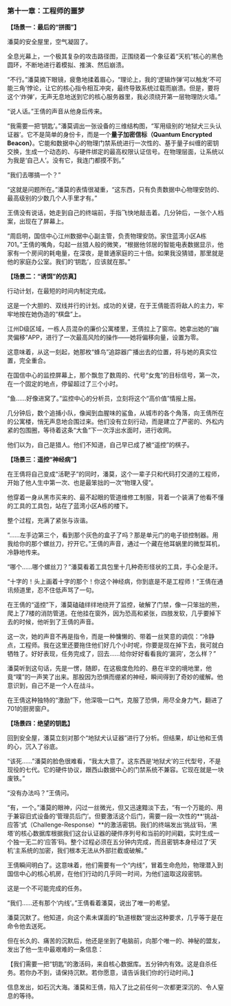 ### **第十一章：工程师的噩梦**

**【场景一：最后的“拼图”】**

潘莫的安全屋里，空气凝固了。

全息光幕上，一个极其复杂的攻击路径图，正围绕着一个象征着“天机”核心的黑色圆环，不断地进行着模拟、推演、然后崩溃。

“不行。”潘莫摘下眼镜，疲惫地揉着眉心，“理论上，我的‘逻辑炸弹’可以触发‘不可能三角’悖论，让它的核心指令相互冲突，最终导致系统过载而崩溃。但是，要将这个‘炸弹’，无声无息地送到它的核心服务器里，我必须绕开第一层物理防火墙。”

“说人话。”王倩的声音从他身后传来。

“我需要一把‘钥匙’。”潘莫调出一张设备的三维结构图，“军用级别的‘地狱犬三头认证器’。它不是简单的身份卡，而是一个**量子加密信标（Quantum Encrypted Beacon）**。它能和数据中心的物理门禁系统进行一次性的、基于量子纠缠的密钥交换，生成一个动态的、与硬件绑定的最高权限认证信号。在物理层面，让系统以为我是‘自己人’。没有它，我连门都摸不到。”

“我们去哪搞一个？”

“这就是问题所在。”潘莫的表情很凝重，“这东西，只有负责数据中心物理安防的、最高级别的少数几个人手里才有。”

王倩没有说话，她走到自己的终端前，手指飞快地敲击着。几分钟后，一张个人档案，出现在了屏幕上。

“周启明，国信中心江州数据中心副主管，负责物理安防。家住蓝湾小区A栋701。”王倩的嘴角，勾起一丝猎人般的微笑，“根据他邻居的智能电表数据显示，他家有一个房间的耗电量，在深夜，是普通家庭的三十倍。如果我没猜错，那里就是他的家庭办公室。我们的‘钥匙’，应该就在那。”

**【场景二：“诱饵”的仿真】**

行动计划，在最短的时间内制定完成。

这是一个大胆的、双线并行的计划。成功的关键，在于王倩能否将敌人的主力，牢牢地按在她伪造的“棋盘”上。

江州D级区域，一栋人员混杂的廉价公寓楼里，王倩拉上了窗帘。她拿出她的“幽灵偏移”APP，进行了一次最高风险的操作——她将偏移向量，设置为零。

这意味着，从这一刻起，她那枚“蜂鸟”追踪器广播出去的位置，将与她的真实位置，完全重合。

在国信中心的监控屏幕上，那个飘忽了数周的、代号“女鬼”的目标信号，第一次，在一个固定的地点，停留超过了三个小时。

“鱼……好像进窝了。”监控中心的分析员，立刻将这个“高价值”情报上报。

几分钟后，数个追捕小队，像闻到血腥味的鲨鱼，从城市的各个角落，向王倩所在的公寓楼，悄无声息地合围过来。他们没有立刻行动，而是建立了严密的、外松内紧的包围圈，等待着这条“大鱼”下一次浮出水面时，进行收网。

他们以为，自己是猎人。他们不知道，自己早已成了被“遥控”的棋子。

**【场景三：遥控“神经病”】**

在王倩将自己变成“活靶子”的同时，潘莫，这个一辈子只和代码打交道的工程师，开始了他人生中第一次、也是最笨拙的一次“物理入侵”。

他穿着一身从黑市买来的、最不起眼的管道维修工制服，背着一个装满了他看不懂的工具的工具包，站在了蓝湾小区A栋的楼下。

整个过程，充满了紧张与诙谐。

“……左手边第三个，看到那个灰色的盒子了吗？那是单元门的电子锁控制器。用我给你的那个螺丝刀，拧开它。”王倩的声音，通过一个藏在他耳蜗里的微型耳机，冷静地传来。

“哪个……哪个螺丝刀？”潘莫看着工具包里十几种奇形怪状的工具，手心全是汗。

“十字的！头上画着十字的那个！你这个神经病，你到底是不是工程师！”王倩在通讯频道里，忍不住低声骂了一句。

在王倩的“遥控”下，潘莫磕磕绊绊地绕开了监控，破解了门禁，像一只笨拙的熊，爬上了7楼的消防管道。在他挂在窗外，因为恐高和紧张，四肢发软，几乎要掉下去的时候，他听到了王倩的声音。

这一次，她的声音不再是指令，而是一种慵懒的、带着一丝笑意的调侃：“冷静点，工程师。我在这里还要拖住他们好几个小时呢，你要是现在掉下去，我可就白牺牲了。好好表现，任务完成了，回去……给你好好看看我的‘漏洞’，怎么样？”

潘莫听到这句话，先是一愣，随即，在这极度危险的、悬在半空的境地里，他竟“噗”的一声笑了出来。那股因为恐惧而绷紧的神经，瞬间得到了奇妙的缓解。他意识到，自己不是一个人在战斗。

在王倩这种独特的“激励”下，他深吸一口气，克服了恐惧，用尽全身力气，翻进了701的厨房窗户。

**【场景四：绝望的钥匙】**

回到安全屋，潘莫立刻对那个“地狱犬认证器”进行了分析。但结果，却让他和王倩的心，沉入了谷底。

“该死……”潘莫的脸色很难看，“我太大意了。这东西是‘地狱犬’的三代型号，不是现役的七代。它的硬件协议，跟西山数据中心的门禁系统不兼容。它现在就是一块废铁。”

“没有办法吗？”王倩问。

“有，一个。”潘莫的眼神，闪过一丝微光，但又迅速黯淡下去，“有一个万能的、用于兼容旧式设备的‘管理员后门’。但要激活这个后门，需要一段一次性的**‘挑战-应答’式（Challenge-Response）**的激活密钥。我们的终端发出‘挑战’码，‘黑塔’的核心数据库根据我们这台认证器的硬件序列号和当前的时间戳，实时生成一个独一无二的‘应答’码。整个过程必须在五分钟内完成，而且密钥本身经过了‘天机’主系统的加密，我们根本无法从外部拦截或破解。”

王倩瞬间明白了。这意味着，他们需要有一个“内线”，冒着生命危险，物理潜入到国信中心的核心机房，在他们行动的几乎同一时间，为他们盗取这段密钥。

这是一个不可能完成的任务。

“我们……还有那个‘内线’。”王倩看着潘莫，说出了唯一的希望。

潘莫沉默了。他知道，向这个素未谋面的“轨道根数”提出这种要求，几乎等于是在命令他去送死。

但在长久的、痛苦的沉默后，他还是坐到了电脑前，向那个唯一的、神秘的盟友，发出了他一生中最艰难的一条信息：

【我们需要一把“钥匙”的激活码，来自核心数据库。五分钟内有效。这是自杀任务。若你办不到，请保持沉默。若你愿意，请告诉我们你的行动时间。】

信息发出，如石沉大海。潘莫和王倩，陷入了比之前任何一次都更深沉的、令人窒息的等待。
